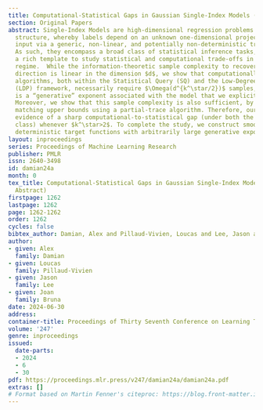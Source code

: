 ```yaml
---
title: Computational-Statistical Gaps in Gaussian Single-Index Models (Extended Abstract)
section: Original Papers
abstract: Single-Index Models are high-dimensional regression problems with planted
  structure, whereby labels depend on an unknown one-dimensional projection of the
  input via a generic, non-linear, and potentially non-deterministic transformation.
  As such, they encompass a broad class of statistical inference tasks, and provide
  a rich template to study statistical and computational trade-offs in the high-dimensional
  regime.  While the information-theoretic sample complexity to recover the hidden
  direction is linear in the dimension $d$, we show that computationally efficient
  algorithms, both within the Statistical Query (SQ) and the Low-Degree Polynomial
  (LDP) framework, necessarily require $\Omega(d^{k^\star/2})$ samples, where $k^\star$
  is a “generative” exponent associated with the model that we explicitly characterize.
  Moreover, we show that this sample complexity is also sufficient, by establishing
  matching upper bounds using a partial-trace algorithm. Therefore, our results provide
  evidence of a sharp computational-to-statistical gap (under both the SQ and LDP
  class) whenever $k^\star>2$. To complete the study, we construct smooth and Lipschitz
  deterministic target functions with arbitrarily large generative exponents $k^\star$.
layout: inproceedings
series: Proceedings of Machine Learning Research
publisher: PMLR
issn: 2640-3498
id: damian24a
month: 0
tex_title: Computational-Statistical Gaps in Gaussian Single-Index Models (Extended
  Abstract)
firstpage: 1262
lastpage: 1262
page: 1262-1262
order: 1262
cycles: false
bibtex_author: Damian, Alex and Pillaud-Vivien, Loucas and Lee, Jason and Bruna, Joan
author:
- given: Alex
  family: Damian
- given: Loucas
  family: Pillaud-Vivien
- given: Jason
  family: Lee
- given: Joan
  family: Bruna
date: 2024-06-30
address:
container-title: Proceedings of Thirty Seventh Conference on Learning Theory
volume: '247'
genre: inproceedings
issued:
  date-parts:
  - 2024
  - 6
  - 30
pdf: https://proceedings.mlr.press/v247/damian24a/damian24a.pdf
extras: []
# Format based on Martin Fenner's citeproc: https://blog.front-matter.io/posts/citeproc-yaml-for-bibliographies/
---
```

